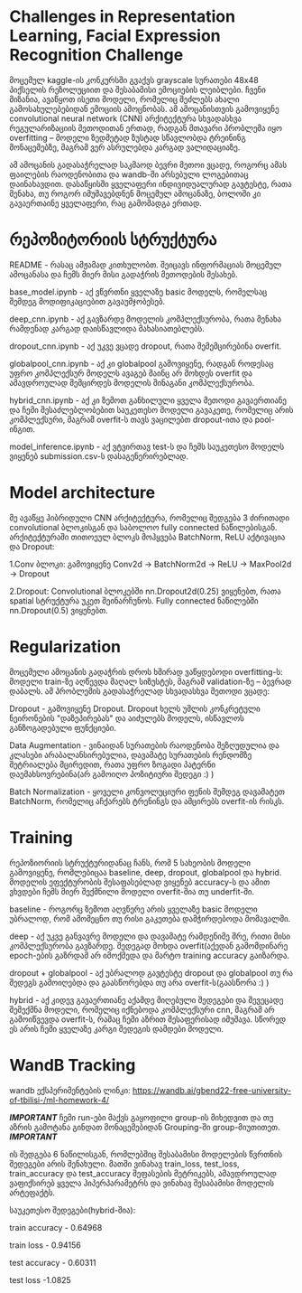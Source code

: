 # Challenges in Representation Learning, Facial Expression Recognition Challenge
მოცემულ kaggle-ის კონკურსში გვაქვს grayscale სურათები 48x48 პიქსელის რეზოლუციით და შესაბამისი ემოციების ლეიბლები. ჩვენი მიზანია, ავაწყოთ ისეთი მოდელი, რომელიც შეძლებს ახალი გამოსახულებებიდან ემოციის ამოცნობას. ამ ამოცანისთვის გამოვიყენე convolutional neural network (CNN) არქიტექტურა სხვადასხვა რეგულარიზაციის მეთოდითან ერთად, რადგან მთავარი პრობლემა იყო overfitting – მოდელი ზედმეტად ზუსტად სწავლობდა ტრეინინგ მონაცემებზე, მაგრამ ვერ ასრულებდა კარგად ვალიდაციაზე.

ამ ამოცანის გადასაჭრელად საკმაოდ ბევრი მეთოი ვცადე, როგორც ამას ფაილების რაოდენობითა და wandb-ში არსებული ლოგებითაც დაინახავდით. დასაწყისში ყველაფერი ინდივიდუალურად გავტესტე, რათა მენახა, თუ როგორ იმუშავებდნენ მოცემულ ამოცანაზე, ბოლოში კი გავაერთაინე ყველაფერი, რაც გამომადგა ერთად.

# რეპოზიტორიის სტრუქტურა
README - რასაც ამჟამად კითხულობთ. შეიცავს ინფორმაციას მოცემულ ამოცანასა და ჩემს მიერ მისი გადაჭრის მეთოდების შესახებ.

base_model.ipynb - აქ ვწვრთნი ყველაზე basic მოდელს, რომელსაც შემდეგ მოდიფიკაციებით გავაუმჯობესებ.

deep_cnn.ipynb - აქ გავზარდე მოდელის კომპლექსურობა, რათა მენახა რამდენად კარგად დაისწავლიდა მახასიათებლებს.

dropout_cnn.ipynb - აქ უკვე ვცადე dropout, რათა შემემცირებინა overfit.

globalpool_cnn.ipynb - აქ კი globalpool გამოვიყენე, რადგან როდესაც უფრო კომპლექსურ მოდელს ავაგებ მაინც არ მოხდეს overfit და ამავდროულად შემცირდეს მოდელის შინაგანი კომპლექსურობა.

hybrid_cnn.ipynb - აქ კი ზემოთ განხილული ყველა მეთოდი გავაერთიანე და ჩემი შესაძლებლობებით საუკეთესო მოდელი გავაკეთე, რომელიც არის კომპლექსური, მაგრამ overfit-ს თავს ვაცილებთ dropout-ითა და pool-ინგით.

model_inference.ipynb - აქ ვტვირთავ test-ს და ჩემს საუკეთესო მოდელს ვიყენებ submission.csv-ს დასაგენერირებლად.

# Model architecture
მე ავაწყე ჰიბრიდული CNN არქიტექტურა, რომელიც შედგება 3 ძირითადი convolutional ბლოკისგან და საბოლოო fully connected ნაწილებისგან. არქიტექტურაში თითოეულ ბლოკს მოჰყვება BatchNorm, ReLU აქტივაცია და Dropout:

  1.Conv ბლოკი: 
    გამოვიყენე Conv2d → BatchNorm2d → ReLU → MaxPool2d → Dropout

  2.Dropout:
    Convolutional ბლოკებში nn.Dropout2d(0.25) ვიყენებთ, რათა spatial სტრუქტურა უკეთ შეინარჩუნოს.
    Fully connected ნაწილებში nn.Dropout(0.5) ვიყენებთ.

# Regularization
მოცემული ამოცანის გადაჭრის დროს ხშირად ვაწყდებოდი overfitting-ს: მოდელი train-ზე აღწევდა მაღალ სიზუსტეს, მაგრამ validation-ზე – ბევრად დაბალს. ამ პრობლემის გადასაჭრელად სხვადასხვა მეთოდი ვცადე:

Dropout - გამოვიყენე Dropout. Dropout ხელს უშლის კონკრეტული ნეირონების "დაზეპირებას" და აიძულებს მოდელს, ისწავლოს განზოგადებული ფუნქციები.

Data Augmentation - ვინაიდან სურათების რაოდენობა შეზღუდულია და კლასები არაბალანსირებულია, დავამატე სურათების რენდომზე შეტრიალება მცირედით, რათა უფრო ზოგადი პატერნი დაემახსოვრებინა(არ გამოიღო პოზიტიური შედეგი :) )

Batch Normalization - ყოველი კონვოლუციური ფენის შემდეგ დავამატეთ BatchNorm, რომელიც აჩქარებს ტრენინგს და ამცირებს overfit-ის რისკს.

# Training
რეპოზიორიის სტრუქტურიდანაც ჩანს, რომ 5 სახეობის მოდელი გამოვიყენე, რომლებიცაა baseline, deep, dropout, globalpool და hybrid. მოდელის ეფექტურობის შესაფასებლად ვიყენებ accuracy-ს და ამით ვხვდები ჩემს მიერ შექმნილი მოდელი overfit-შია თუ underfit-ში.

baseline - როგორც ზემოთ აღვწერე არის ყველაზე basic მოდელი უბრალოდ, რომ ამომეცნო თუ რისი გაკეთება დამჭირდებოდა მომავალში.

deep - აქ უკვე განვავრე მოდელი და დავამატე რამდენიმე შრე, რითი მისი კომპლექსურობა გავზარდე. შედეგად მოხდა overfit(აქედან გამომდინარე epoch-ების გაზრდამ არ იმოქმედა და მარტო training accuracy გაიზარდა.

dropout + globalpool - აქ უბრალოდ გავტესტე dropout და globalpool თუ რა შედეგს გამოიღებდა და გაასწორებდა თუ არა overfit-ს(გაასწორა :) )

hybrid - აქ კიდევ გავაერთიანე აქამდე მიღებული შედეგები და შევეცადე შემექმნა მოდელი, რომელიც იქნებოდა კომპლექსური cnn, მაგრამ არ გამოიწვევდა overfit-ს, რამაც ჩემი აზრით შესაფერისად იმუშავა. სწორედ ეს არის ჩემი ყველაზე კარგი შედეგის დამდები მოდელი.

# WandB Tracking
wandb ექსპერიმენტების ლინკი: https://wandb.ai/gbend22-free-university-of-tbilisi-/ml-homework-4/

***IMPORTANT***
ჩემი run-ები მაქვს გაყოფილი group-ის მიხედვით და თუ აზრის გამოტანა გინდათ მონაცემებიდან Grouping-ში group-მიუთითეთ.
***IMPORTANT***

ის შედგება 6 ნაწილისგან, რომლებშიც შესაბამისი მოდელების წვრთნის შედეგები არის შენახული. მათში ვინახავ train_loss, test_loss, train_accuracy და test_accuracy შეფასების
მეტრიკებს, ამავდროულად ვაფიქსირებ ყველა ჰიპერპარამეტრს და ვინახავ შესაბამისი მოდელის არტეფაქტს.

საუკეთესო შედეგები(hybrid-შია):

train accuracy - 0.64968

train loss - 0.94156

test accuracy - 0.60311

test loss -1.0825
